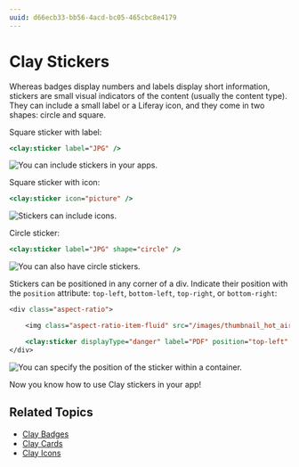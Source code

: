 ```yaml
---
uuid: d66ecb33-bb56-4acd-bc05-465cbc8e4179
---
```

# Clay Stickers

Whereas badges display numbers and labels display short information, stickers are small visual indicators of the content (usually the content type). They can include a small label or a Liferay icon, and they come in two shapes: circle and square.

Square sticker with label:

```jsp
<clay:sticker label="JPG" />
```

![You can include stickers in your apps.](./clay-stickers/images/01.png)

Square sticker with icon:

```jsp
<clay:sticker icon="picture" />
```

![Stickers can include icons.](./clay-stickers/images/02.png)

Circle sticker:

```jsp
<clay:sticker label="JPG" shape="circle" />
```

![You can also have circle stickers.](./clay-stickers/images/03.png)

Stickers can be positioned in any corner of a div. Indicate their position with the `position` attribute: `top-left`, `bottom-left`, `top-right`, or `bottom-right`:

```jsp
<div class="aspect-ratio">

	<img class="aspect-ratio-item-fluid" src="/images/thumbnail_hot_air_ballon.jpg" />

	<clay:sticker displayType="danger" label="PDF" position="top-left" />
</div>
```

![You can specify the position of the sticker within a container.](./clay-stickers/images/04.png)

Now you know how to use Clay stickers in your app!

## Related Topics

* [Clay Badges](./clay-badges.md)
* [Clay Cards](./clay-cards.md)
* [Clay Icons](./clay-icons.md)
